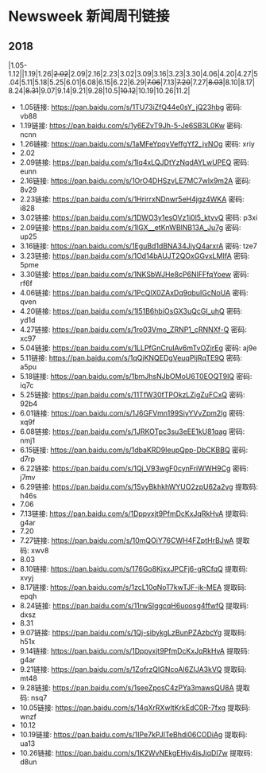 # Newsweek 新闻周刊链接
## 2018
|1.05-1.12||1.19|1.26|~~2.02~~|2.09|2.16|2.23|3.02|3.09|3.16|3.23|3.30|4.06|4.20|4.27|5.04|5.11|5.18|5.25|6.01|6.08|6.15|6.22|6.29|~~7.06~~|7.13|~~7.20~~|7.27|~~8.03~~|8.10|8.17|8.24|~~8.31~~|9.07|9.14|9.21|9.28|10.5|~~10.12~~|10.19|10.26|11.2|

- 1.05链接: https://pan.baidu.com/s/1TU73iZfQ44e0sY_jQ23hbg 密码: vb88
- 1.19链接: https://pan.baidu.com/s/1y6EZvT9Jh-5-Je6SB3L0Kw 密码: ncnn
- 1.26链接: https://pan.baidu.com/s/1aMFeYpqyVeffgYf2_jvNOg 密码: xriy
- 2.02
- 2.09链接: https://pan.baidu.com/s/1Iq4xLQJDtYzNqdAYLwUPEQ 密码: eunn
- 2.16链接: https://pan.baidu.com/s/1OrO4DHSzvLE7MC7wIx9m2A 密码: 8v29
- 2.23链接: https://pan.baidu.com/s/1HrirrxNDnwr5eH4jgz4WKA 密码: i828
- 3.02链接: https://pan.baidu.com/s/1DWO3y1esOVz1i0l5_ktvvQ 密码: p3xi
- 2.09链接: https://pan.baidu.com/s/1lGX__etKnWBlNB13A_Ju7g 密码: up25
- 3.16链接: https://pan.baidu.com/s/1EguBd1dBNA34JiyQ4arxrA 密码: tze7
- 3.23链接: https://pan.baidu.com/s/1Od14bAUJT2QOxGGvxLMIfA 密码: 5pme
- 3.30链接: https://pan.baidu.com/s/1NKSbWJHe8cP6NlFFfqYoew 密码: rf6f
- 4.06链接: https://pan.baidu.com/s/1PcQlX0ZAxDq9qbuIGcNoUA 密码: qven
- 4.20链接: https://pan.baidu.com/s/1l51B6hbiOsGX3uQcGI_uhQ 密码: yd1d
- 4.27链接: https://pan.baidu.com/s/1ro03Vmo_ZRNP1_cRNNXf-Q 密码: xc97
- 5.04链接: https://pan.baidu.com/s/1LLPfGnCruIAv6mTvOZjrEg 密码: aj9e
- 5.11链接: https://pan.baidu.com/s/1qQjKNQEDgVeuqPIjRqTE9Q 密码: a5pu
- 5.18链接: https://pan.baidu.com/s/1bmJhsNJbOMoU6T0EOQT9lQ 密码: iq7c
- 5.25链接: https://pan.baidu.com/s/11TfW30fTPOkzLZigZuFCxQ 密码: 92b4
- 6.01链接: https://pan.baidu.com/s/1J6GFVmn199SiyYVvZpm2lg 密码: xq9f
- 6.08链接: https://pan.baidu.com/s/1JRKOTpc3su3eEE1kU81qag 密码: nmj1
- 6.15链接: https://pan.baidu.com/s/1dbaKRD9IeupQpp-DbCKBBQ 密码: d7rp
- 6.22链接: https://pan.baidu.com/s/1Qj_V93wgF0cynFriWWH9Cg 密码: j7mv
- 6.29链接: https://pan.baidu.com/s/1SvyBkhkhWYUO2zpU62a2vg 提取码: h46s
- 7.06
- 7.13链接: https://pan.baidu.com/s/1Dppvxjt9PfmDcKxJqRkHvA 提取码: g4ar
- 7.20
- 7.27链接: https://pan.baidu.com/s/10mQOiY76CWH4FZptHrBJwA 提取码: xwv8
- 8.03
- 8.10链接: https://pan.baidu.com/s/176Go8KjxxJPCFj6-gRCfqQ 提取码: xvyj
- 8.17链接: https://pan.baidu.com/s/1zcL10qNoT7kwTJF-jk-MEA 提取码: epqh
- 8.24链接: https://pan.baidu.com/s/11rwSIggcqH6uoosg4ffwfQ 提取码: dxsz
- 8.31
- 9.07链接: https://pan.baidu.com/s/1Qj-sibykgLzBunPZAzbcYg 提取码: h51x
- 9.14链接: https://pan.baidu.com/s/1Dppvxjt9PfmDcKxJqRkHvA 提取码: g4ar
- 9.21链接: https://pan.baidu.com/s/1ZofrzQIGNcoAl6ZIJA3kVQ 提取码: mt48
- 9.28链接: https://pan.baidu.com/s/1seeZposC4zPYa3mawsQU8A 提取码: nsq7
- 10.05链接: https://pan.baidu.com/s/14qXrRXwltKrkEdC0R-7fxg 提取码: wnzf
- 10.12
- 10.19链接: https://pan.baidu.com/s/1IPe7kPJITeBhdi06CODiAg 提取码: ua13
- 10.26链接: https://pan.baidu.com/s/1K2WvNEkgEHjv4isJiqDI7w 提取码: d8un

